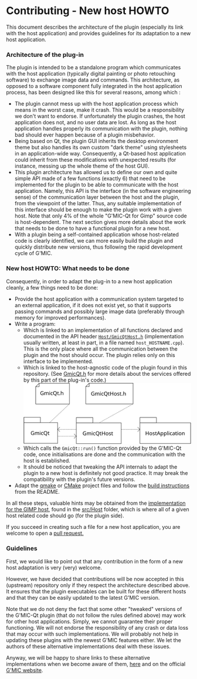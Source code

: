 # Contributing - New host HOWTO

This document describes the architecture of the plugin (especially its link with the host application) and provides guidelines for its adaptation to a new host application.

### Architecture of the plug-in

The plugin is intended to be a standalone program which communicates with the host application (typically digital painting or photo retouching software) to exchange image data and commands. This architecture, as opposed to a software component fully integrated in the host application process, has been designed like this for several reasons, among which :

* The plugin cannot mess up with the host application process which means in the worst case, make it crash. This would be a responsibility we don't want to endorse. If unfortunately the plugin crashes, the host application does not, and no user data are lost. As long as the host application handles properly its communication with the plugin, nothing bad should ever happen because of a plugin misbehavior.
* Being based on Qt, the plugin GUI inherits the desktop environment theme but also handles its own custom "dark theme" using stylesheets in an application-wide way. Consequently, a Qt-based host application could inherit from these modifications with unexpected results (for instance, messing up the whole theme of the host GUI).
* This plugin architecture has allowed us to define our own and quite simple API made of a few functions (exactly 6) that need to be implemented for the plugin to be able to communicate with the host application. Namely, this API is the interface (in the software engineering sense) of the communication layer between the host and the plugin, from the viewpoint of the latter. Thus, any suitable implementation of this interface should be enough to make the plugin work with a given host. Note that only 4% of the whole "G'MIC-Qt for Gimp" source code is host-dependent. The next section gives more details about the work that needs to be done to have a functional plugin for a new host.
* With a plugin being a self-contained application whose host-related code is clearly identified, we can more easily build the plugin and quickly distribute new versions, thus following the rapid development cycle of G'MIC.

### New host HOWTO: What needs to be done

Consequently, in order to adapt the plug-in to a new host application cleanly, a few things need to be done:

* Provide the host application with a communication system targeted to an external application, if it does not exist yet, so that it supports passing commands and possibly large image data (preferably through memory for improved performances).
* Write a program:
  * Which is linked to an implementation of all functions declared and documented in the API header [`Host/GmicQtHost.h`](https://github.com/c-koi/gmic-qt/blob/master/src/Host/GmicQtHost.h) (implementation usually written, at least in part, in a file named `host_HOSTNAME.cpp`). This is the only place where all the communication between the plugin and the host should occur. The plugin relies only on this interface to be implemented.
  * Which is linked to the host-agnostic code of the plugin found in this repository. (See [GmicQt.h](src/GmicQt.h) for more details about the services offered by this part of the plug-in's code.)
 ![Architecture](architecture.svg)
  * Which calls the `GmicQt::run()` function provided by the G'MIC-Qt code, once initialisations are done and the communication with the host is established.
  * It should be noticed that tweaking the API internals to adapt the plugin to a new host is definitely not good practice. It may break the compatibility with the plugin's future versions.
* Adapt the [qmake](https://github.com/c-koi/gmic-qt/blob/master/gmic_qt.pro) or [CMake](https://github.com/c-koi/gmic-qt/blob/master/CMakeLists.txt) project files and follow the [build instructions](https://github.com/c-koi/gmic-qt/blob/master/README.md#build-instructions) from the README.

In all these steps, valuable hints may be obtained from the [implementation for the GIMP host](https://github.com/c-koi/gmic-qt/tree/master/src/Host/Gimp), found in the [src/Host](https://github.com/c-koi/gmic-qt/tree/master/src/Host) folder, which is where all of a given host related code should go (for the plugin side).

If you succeed in creating such a file for a new host application, you are welcome to open a [pull request.](https://github.com/c-koi/gmic-qt/pulls)

### Guidelines

First, we would like to point out that any contribution in the form of a new host adaptation is very (very) welcome.

However, we have decided that contributions will be now accepted in this (upstream) repository only if they respect the architecture described above. It ensures that the plugin executables can be built for these different hosts and that they can be easily updated to the latest G'MIC version.

Note that we do not deny the fact that some other "tweaked" versions of the G'MIC-Qt plugin (that do not follow the rules defined above) may work for other host applications. Simply, we cannot guarantee their proper functioning. We will not endorse the responsibility of any crash or data loss that may occur with such implementations. We will probably not help in updating these plugins with the newest G'MIC features either. We let the authors of these alternative implementations deal with these issues.

Anyway, we will be happy to share links to these alternative implementations when we become aware of them, [here](https://github.com/c-koi/gmic-qt/blob/master/README.md) and on the official [G'MIC website](https://gmic.eu).

